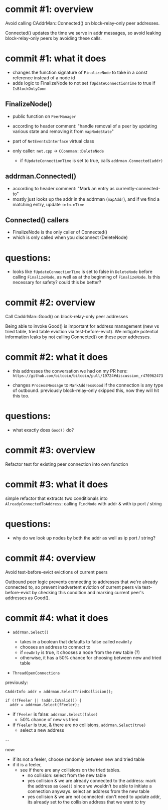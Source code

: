 # commit #1: overview
Avoid calling CAddrMan::Connected() on block-relay-only peer addresses.

Connected() updates the time we serve in addr messages, so avoid leaking
block-relay-only peers by avoiding these calls.


# commit #1: what it does
- changes the function signature of `FinalizeNode` to take in a const reference
  instead of a node id
- adds logic to FinalizeNode to not set `fUpdateConnectionTime` to true if
  `IsBlockOnlyConn`

## FinalizeNode()
- public function on `PeerManager`
- according to header comment: "handle removal of a peer by updating various
  state and removing it from `mapNodeState`"
- part of `NetEventsInterface` virtual class

- only caller: `net.cpp` -> `CConnman::DeleteNode`
    - if `fUpdateConnectionTime` is set to true, calls `addrman.Connected(addr)`


## addrman.Connected()
- according to header comment: "Mark an entry as currently-connected-to"
- mostly just looks up the addr in the addrman (`mapAddr`), and if we find a
  matching entry, update `info.nTime`

## Connected() callers
- FinalizeNode is the only caller of Connected()
- which is only called when you disconnect (DeleteNode)


# questions:
- looks like `fUpdateConnectionTime` is set to false in `DeleteNode` before
  calling `FinalizeNode`, as well as at the beginning of `FinalizeNode`. Is
  this necessary for safety? could this be better?


# commit #2: overview
Call CaddrMan::Good() on block-relay-only peer addresses

Being able to invoke Good() is important for address management (new vs tried
table, tried table eviction via test-before-evict). We mitigate potential
information leaks by not calling Connected() on these peer addresses.

# commit #2: what it does
- this addresses the conversation we had on my PR here:
  `https://github.com/bitcoin/bitcoin/pull/19724#discussion_r470962473`

- changes `ProcessMessage` to `MarkAddressGood` if the connection is
  any type of outbound. previously block-relay-only skipped this, now they will
  hit this too.

# questions:
- what exactly does `Good()` do?

# commit #3: overview
Refactor test for existing peer connection into own function

# commit #3: what it does
simple refactor that extracts two conditionals into
`AlreadyConnectedToAddress`: calling `FindNode` with addr & with
ip port / string

# questions:
- why do we look up nodes by both the addr as well as ip port / string?

# commit #4: overview
Avoid test-before-evict evictions of current peers

Outbound peer logic prevents connecting to addresses that we're already
connected to, so prevent inadvertent eviction of current peers via
test-before-evict by checking this condition and marking current peer's
addresses as Good().

# commit #4: what it does
- `addrman.Select()`
  - takes in a boolean that defaults to false called `newOnly`
  - chooses an address to connect to
  - if `newOnly` is true, it chooses a node from the new table (?)
  - otherwise, it has a 50% chance for choosing between new and tried table


- `ThreadOpenConnections`

previously:
```
CAddrInfo addr = addrman.SelectTriedCollision();

if (!fFeeler || !addr.IsValid()) {
  addr = addrman.Select(fFeeler);
```

- if `fFeeler` is false: `addrman.Select(false)`
  - 50% chance of new vs tried
- if `fFeeler` is true, & there are no collisions, `addrman.Select(true)`
  - select a new address

--

now:
- if its not a feeler, choose randomly between new and tried table
- if it is a feeler,
  - see if there are any collisions on the tried tables.
    - no collision: select from the new table
    - yes collision & we are already connected to the address: mark the address
      as `Good()` since we wouldn't be able to initiate a connection anyways.
      select an address from the new table
    - yes collision & we are not connected: don't need to update addr, its
      already set to the collision address that we want to try